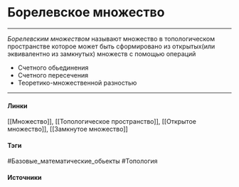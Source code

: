 # Борелевское множество
***
*Борелевским множеством* называют множество в топологическом пространстве которое может быть сформировано из открытых(или эквивалентно из замкнутых) множеств с помощью операций
- Счетного обьединения
- Счетного пересечения
- Теоретико-множественной разностью
***
#### Линки
 [[Множество]],
 [[Топологическое пространство]],
 [[Открытое множество]],
 [[Замкнутое множество]]
#### Тэги
 #Базовые_математические_обьекты 
 #Топология 
#### Источники
